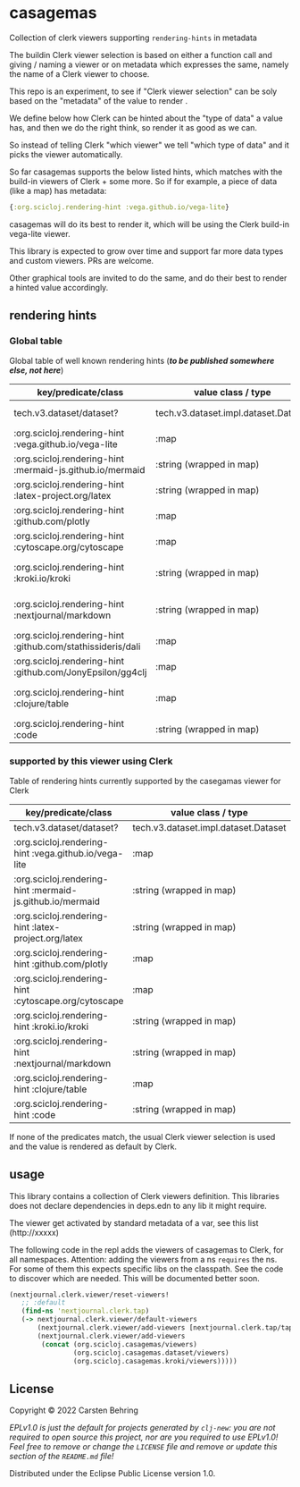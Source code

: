 # casagemas

Collection of clerk viewers supporting `rendering-hints` in metadata

The buildin Clerk viewer selection is based on either a function call and giving / naming a viewer
or on metadata which expresses the same, namely the name of a Clerk viewer to choose.

This repo is an experiment, to see if "Clerk viewer selection" can be soly based on the "metadata" of the value to render .

We define below how Clerk can be hinted about the "type of data" a value has,
and then we do the right think, so render it as good as we can.

So instead of telling Clerk "which viewer" we tell "which type of data" and it picks the viewer automatically.

So far casagemas supports the below listed hints, which matches with the build-in viewers of Clerk + some more.
So if for example, a piece of data (like a map) has metadata:

``` clojure
{:org.scicloj.rendering-hint :vega.github.io/vega-lite}
```

casagemas will do its best to render it, which will be using the Clerk build-in vega-lite viewer.

This library is expected to grow over time and support far more data types and custom viewers.
PRs are welcome.

Other graphical tools are invited to do the same, and do their best to render a hinted value accordingly.

## rendering hints

### Global table
Global table of well known rendering hints (***to be published somewhere else, not here***)

| key/predicate/class                                        | value class / type                   | definition                     |
|------------------------------------------------------------|--------------------------------------|--------------------------------|
| tech.v3.dataset/dataset?                                   | tech.v3.dataset.impl.dataset.Dataset | tech.ml.dataset instance       |
| :org.scicloj.rendering-hint :vega.github.io/vega-lite       | :map                                 | vega lite data spec            |
| :org.scicloj.rendering-hint :mermaid-js.github.io/mermaid   | :string (wrapped in map)             | mermaid spec                   |
| :org.scicloj.rendering-hint :latex-project.org/latex        | :string (wrapped in map)             | latex expression               |
| :org.scicloj.rendering-hint :github.com/plotly              | :map                                 | plotly data spec               |
| :org.scicloj.rendering-hint :cytoscape.org/cytoscape        | :map                                 | cytoscape data spec            |
| :org.scicloj.rendering-hint :kroki.io/kroki                 | :string (wrapped in map)             | kroki supported string         |
| :org.scicloj.rendering-hint :nextjournal/markdown           | :string (wrapped in map)             | Nextjournal markdown spec      |
| :org.scicloj.rendering-hint :github.com/stathissideris/dali | :map                                 | Dali spec                      |
| :org.scicloj.rendering-hint :github.com/JonyEpsilon/gg4clj  | :map                                 | gg4cl spec                     |
| :org.scicloj.rendering-hint :clojure/table                  | :map                                 | regular table-like clojure map |
| :org.scicloj.rendering-hint :code                           | :string (wrapped in map)             | source code                    |

### supported by **this** viewer  using Clerk
Table of rendering hints currently supported by the casegamas viewer for Clerk

| key/predicate/class                                      | value class / type                   | definition |   |
|----------------------------------------------------------|--------------------------------------|------------|---|
| tech.v3.dataset/dataset?                                 | tech.v3.dataset.impl.dataset.Dataset |            |   |
| :org.scicloj.rendering-hint :vega.github.io/vega-lite     | :map                                 |            |   |
| :org.scicloj.rendering-hint :mermaid-js.github.io/mermaid | :string (wrapped in map)             |            |   |
| :org.scicloj.rendering-hint :latex-project.org/latex      | :string (wrapped in map)             |            |   |
| :org.scicloj.rendering-hint :github.com/plotly            | :map                                 |            |   |
| :org.scicloj.rendering-hint :cytoscape.org/cytoscape      | :map                                 |            |   |
| :org.scicloj.rendering-hint :kroki.io/kroki               | :string (wrapped in map)             |            |   |
| :org.scicloj.rendering-hint :nextjournal/markdown         | :string (wrapped in map)             |            |   |
| :org.scicloj.rendering-hint :clojure/table                | :map                                 |            |   |
| :org.scicloj.rendering-hint :code                         | :string (wrapped in map)             |            |   |

If none of the predicates match, the usual Clerk viewer selection is used
and the value is rendered as default by Clerk.


## usage

This library contains a collection of Clerk viewers definition.
This libraries does not declare dependencies in deps.edn to any lib it might require.


The viewer get activated by standard metadata of a var, see this list (http://xxxxx)



The following code in the repl adds the viewers of casagemas to Clerk, for all namespaces.
Attention: adding the viewers from a ns `requires` the ns. For some of them this expects 
specific libs on the classpath. See the code to discover which are needed.
This will be documented better soon.

```clojure
(nextjournal.clerk.viewer/reset-viewers!
   ;; :default
   (find-ns 'nextjournal.clerk.tap)
   (-> nextjournal.clerk.viewer/default-viewers
       (nextjournal.clerk.viewer/add-viewers [nextjournal.clerk.tap/tap-viewer])
       (nextjournal.clerk.viewer/add-viewers
        (concat (org.scicloj.casagemas/viewers)
                (org.scicloj.casagemas.dataset/viewers)
                (org.scicloj.casagemas.kroki/viewers)))))
```



## License

Copyright © 2022 Carsten Behring

_EPLv1.0 is just the default for projects generated by `clj-new`: you are not_
_required to open source this project, nor are you required to use EPLv1.0!_
_Feel free to remove or change the `LICENSE` file and remove or update this_
_section of the `README.md` file!_

Distributed under the Eclipse Public License version 1.0.
